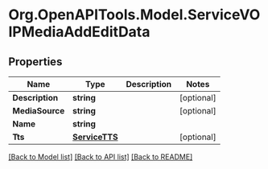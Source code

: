 # Org.OpenAPITools.Model.ServiceVOIPMediaAddEditData

## Properties

Name | Type | Description | Notes
------------ | ------------- | ------------- | -------------
**Description** | **string** |  | [optional] 
**MediaSource** | **string** |  | [optional] 
**Name** | **string** |  | 
**Tts** | [**ServiceTTS**](ServiceTTS.md) |  | [optional] 

[[Back to Model list]](../README.md#documentation-for-models) [[Back to API list]](../README.md#documentation-for-api-endpoints) [[Back to README]](../README.md)

